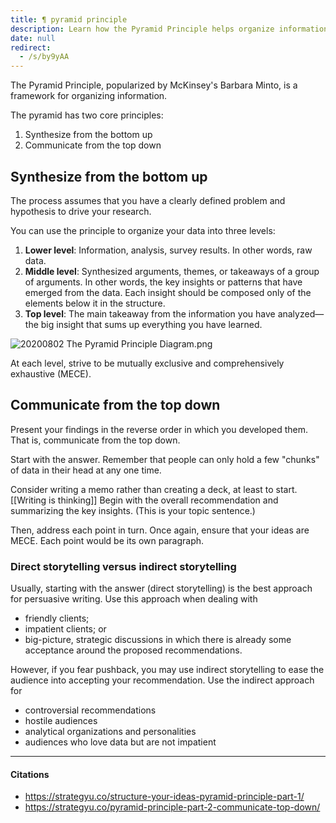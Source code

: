 ```yaml
---
title: ¶ pyramid principle
description: Learn how the Pyramid Principle helps organize information by synthesizing data from the bottom up and communicating key insights clearly from the top down for effective persuasive writing.
date: null
redirect:
  - /s/by9yAA
---
```


The Pyramid Principle, popularized by McKinsey's Barbara Minto, is a framework for organizing information.

The pyramid has two core principles:

1. Synthesize from the bottom up
2. Communicate from the top down

## Synthesize from the bottom up

The process assumes that you have a clearly defined problem and hypothesis to drive your research.

You can use the principle to organize your data into three levels:

1. **Lower level**: Information, analysis, survey results. In other words, raw data.
2. **Middle level**: Synthesized arguments, themes, or takeaways of a group of arguments. In other words, the key insights or patterns that have emerged from the data. Each insight should be composed only of the elements below it in the structure.
3. **Top level**: The main takeaway from the information you have analyzed—the big insight that sums up everything you have learned.

![20200802 The Pyramid Principle Diagram.png](https://publish-01.obsidian.md/access/5bf4c22f8416d93237aa3630d0fd9c7c/assets/20200802%20The%20Pyramid%20Principle%20Diagram.png)

At each level, strive to be mutually exclusive and comprehensively exhaustive (MECE).

## Communicate from the top down

Present your findings in the reverse order in which you developed them. That is, communicate from the top down.

Start with the answer. Remember that people can only hold a few "chunks" of data in their head at any one time.

Consider writing a memo rather than creating a deck, at least to start. [[Writing is thinking]] Begin with the overall recommendation and summarizing the key insights. (This is your topic sentence.)

Then, address each point in turn. Once again, ensure that your ideas are MECE. Each point would be its own paragraph.

### Direct storytelling versus indirect storytelling

Usually, starting with the answer (direct storytelling) is the best approach for persuasive writing. Use this approach when dealing with

- friendly clients;
- impatient clients; or
- big-picture, strategic discussions in which there is already some acceptance around the proposed recommendations.

However, if you fear pushback, you may use indirect storytelling to ease the audience into accepting your recommendation. Use the indirect approach for

- controversial recommendations
- hostile audiences
- analytical organizations and personalities
- audiences who love data but are not impatient

---

#### Citations

- <https://strategyu.co/structure-your-ideas-pyramid-principle-part-1/>
- <https://strategyu.co/pyramid-principle-part-2-communicate-top-down/>

